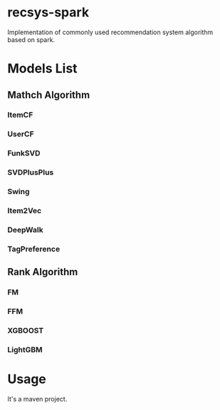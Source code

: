 # recsys-spark
Implementation of commonly used recommendation system algorithm based on spark.

# Models List

## Mathch Algorithm
### ItemCF 
### UserCF
### FunkSVD
### SVDPlusPlus
### Swing
### Item2Vec
### DeepWalk
### TagPreference

## Rank Algorithm
### FM
### FFM
### XGBOOST
### LightGBM


# Usage
It's a maven project.
